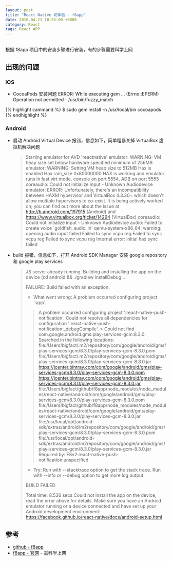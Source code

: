 ```yaml
---
layout: post
title: "React Native 初体验 - f8app"
date: 2016.04.21 18:55:00 +0800
category: React
tags: React APP
---
```


## 
根据 f8app 项目中的安装步骤进行安装，有的步骤需要科学上网

## 出现的问题

### IOS

* CocoaPods 安装问题
  ERROR:  While executing gem ... (Errno::EPERM) Operation not permitted - /usr/bin/fuzzy_match
  
{% highlight cammand %}
  $ sudo gem install -n /usr/local/bin cocoapods
{% endhighlight %}

### Android
* 启动 Android Virtual Device 报错，信息如下，简单粗暴关掉 VirtualBox 虚拟机解决问题
  > Starting emulator for AVD 'reactnative'
  > emulator: WARNING: VM heap size set below hardware specified minimum of 256MB
  > emulator: WARNING: Setting VM heap size to 512MB
  > Hax is enabled
  > Hax ram_size 0x80000000
  > HAX is working and emulator runs in fast virt mode.
  > console on port 5554, ADB on port 5555
  > coreaudio: Could not initialize input - Unknown Audiodevice
  > emulator: ERROR: Unfortunately, there's an incompatibility between HAXM hypervisor and VirtualBox 4.3.30+ which doesn't allow multiple hypervisors to co-exist.  It is being actively worked on; you can find out more about the issue at http://b.android.com/197915 (Android) and   https://www.virtualbox.org/ticket/14294 (VirtualBox)
  > coreaudio: Could not initialize input - Unknown Audiodevice
  > audio: Failed to create voice `goldfish_audio_in'
  > qemu-system-x86_64: warning: opening audio input failed
  > Failed to sync vcpu reg
  > Failed to sync vcpu reg
  > Failed to sync vcpu reg
  > Internal error: initial hax sync failed

* build 报错，信息如下，打开 Android SDK Manager 安装 google repository 和 google play services
  > JS server already running.
  > Building and installing the app on the device (cd android && ./gradlew installDebug...
  > 
  > FAILURE: Build failed with an exception.
  > 
  > * What went wrong:
  > A problem occurred configuring project ':app'.
  > > A problem occurred configuring project ':react-native-push-notification'.
  >    > Could not resolve all dependencies for configuration ':react-native-push-notification:_debugCompile'.
  >       > Could not find com.google.android.gms:play-services-gcm:8.3.0.
  >         Searched in the following locations:
  >             file:/Users/bigfact/.m2/repository/com/google/android/gms/play-services-gcm/8.3.0/play-services-gcm-8.3.0.pom
  >             file:/Users/bigfact/.m2/repository/com/google/android/gms/play-services-gcm/8.3.0/play-services-gcm-8.3.0.jar
  >             https://jcenter.bintray.com/com/google/android/gms/play-services-gcm/8.3.0/play-services-gcm-8.3.0.pom
  >             https://jcenter.bintray.com/com/google/android/gms/play-services-gcm/8.3.0/play-services-gcm-8.3.0.jar
  >             file:/Users/bigfact/github/f8app/node_modules/node_modules/react-native/android/com/google/android/gms/play-services-gcm/8.3.0/play-services-gcm-8.3.0.pom
  >             file:/Users/bigfact/github/f8app/node_modules/node_modules/react-native/android/com/google/android/gms/play-services-gcm/8.3.0/play-services-gcm-8.3.0.jar
  >             file:/usr/local/opt/android-sdk/extras/android/m2repository/com/google/android/gms/play-services-gcm/8.3.0/play-services-gcm-8.3.0.pom
  >             file:/usr/local/opt/android-sdk/extras/android/m2repository/com/google/android/gms/play-services-gcm/8.3.0/play-services-gcm-8.3.0.jar
  >         Required by:
  >             F8v2:react-native-push-notification:unspecified
  > 
  > * Try:
  > Run with --stacktrace option to get the stack trace. Run with --info or --debug option to get more log output.
  > 
  > BUILD FAILED
  > 
  > Total time: 8.536 secs
  > Could not install the app on the device, read the error above for details.
  > Make sure you have an Android emulator running or a device connected and have
  > set up your Android development environment:
  > https://facebook.github.io/react-native/docs/android-setup.html

## 参考
* [github - f8app](https://github.com/bigfact/f8app)
* [f8app - 官网](http://makeitopen.com/) - 需科学上网
